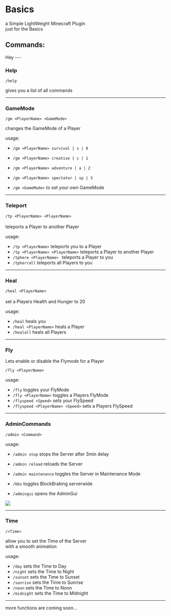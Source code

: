 <h1>Basics</h1>



a Simple LightWeight Minecraft Plugin \
just for the Basics

<h2>Commands:</h2>
<p1>Hey <p1/>
---

<h3>Help</h3>

```/help```

gives you a list of all commands

---

<h3>GameMode</h3>

```/gm <PlayerName> <GameMode>```

changes the GameMode of a Player

usage:

- ```/gm <PlayerName> survival | s | 0```
- ```/gm <PlayerName> creative | c | 1```
- ```/gm <PlayerName> adventure | a | 2```
- ```/gm <PlayerName> spectator | sp | 3```


- ```/gm <GameMode>``` to set your own GameMode

---


<h3>Teleport</h3>

```/tp <PlayerName> <PlayerName>``` \
\
teleports a Player to another Player

usage:

- ```/tp <PlayerName>``` teleports you to a Player
- ```/tp <PlayerName> <PlayerName>``` teleports a Player to another Player
- ```/tphere <PlayerName> ``` teleports a Player to you
- ```/tpherrall``` teleports all Players to you

---

<h3>Heal</h3>

```/heal <PlayerName>``` \
\
set a Players Health and Hunger to 20

usage:

- ```/heal``` heals you
- ```/heal <PlayerName>``` heals a Player
- ```/healall``` heals all Players

---

<h3>Fly</h3>

Lets enable or disable the Flymode for a Player

```/fly <PlayerName>```

usage:

- ```/fly``` toggles your FlyMode
- ```/fly <PlayerName>``` toggles a Players FlyMode
- ```/flyspeed <Speed>``` sets your FlySpeed
- ```/flyspeed <PlayerName> <Speed>``` sets a Players FlySpeed

---

<h3>AdminCommands</h3>

```/admin <Command>```

usage:

- ````/admin stop```` stops the Server after 3min delay
- ````/admin reload```` reloads the Server
- ````/admin maintenance```` toggles the Server in Maintenance Mode
- ````/bbs```` toggles BlockBraking serverwide


- ````/admingui```` opens the AdminGui

![](https://cdn.discordapp.com/attachments/717414262741532705/962852970842718218/unknown.png)

---

<h3>Time</h3>

```/<Time>```

allow you to set the Time of the Server\
with a smooth animation

usage:

- ```/day``` sets the Time to Day
- ```/night``` sets the Time to Night
- ```/sunset``` sets the Time to Sunset
- ```/sunrise``` sets the Time to Sunrise
- ```/noon``` sets the Time to Noon
- ```/midnight``` sets the Time to Midnight

---

more functions are coming soon...

















